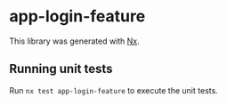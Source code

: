 # app-login-feature

This library was generated with [Nx](https://nx.dev).

## Running unit tests

Run `nx test app-login-feature` to execute the unit tests.
